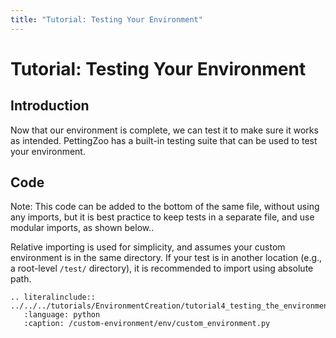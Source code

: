 ```yaml
---
title: "Tutorial: Testing Your Environment"
---
```


# Tutorial: Testing Your Environment

## Introduction

Now that our environment is complete, we can test it to make sure it works as intended. PettingZoo has a built-in testing suite that can be used to test your environment.

## Code

Note: This code can be added to the bottom of the same file, without using any imports, but it is best practice to keep tests in a separate file, and use modular imports, as shown below.. 

Relative importing is used for simplicity, and assumes your custom environment is in the same directory. If your test is in another location (e.g., a root-level `/test/` directory), it is recommended to import using absolute path.

```{eval-rst}
.. literalinclude:: ../../../tutorials/EnvironmentCreation/tutorial4_testing_the_environment.py
   :language: python
   :caption: /custom-environment/env/custom_environment.py
```